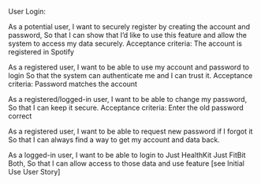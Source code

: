 User Login:

As a potential user,
I want to securely register by creating the account and password,
So that I can show that I’d like to use this feature and allow the system to access my data securely.
Acceptance criteria:
The account is registered in Spotify

As a registered user,
I want to be able to use my account and password to login
So that the system can authenticate me and I can trust it.
Acceptance criteria:
Password matches the account

As a registered/logged-in user,
I want to be able to change my password,
So that I can keep it secure.
Acceptance criteria:
Enter the old password correct

As a registered user,
I want to be able to request new password if I forgot it
So that I can always find a way to get my account and data back.

As a logged-in user,
I want to be able to login to
Just HealthKit
Just FitBit
Both,
So that I can allow access to those data and use feature [see Initial Use User Story]

